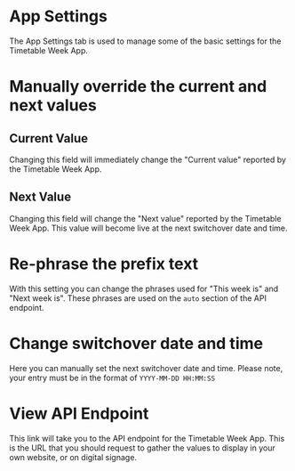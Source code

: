# App Settings

The App Settings tab is used to manage some of the basic settings for the Timetable Week App.

# Manually override the current and next values

## Current Value

Changing this field will immediately change the "Current value" reported by the Timetable Week App.

## Next Value

Changing this field will change the "Next value" reported by the Timetable Week App. This value will become live at the next switchover date and time.

# Re-phrase the prefix text

With this setting you can change the phrases used for "This week is" and "Next week is". These phrases are used on the `auto` section of the API endpoint.

# Change switchover date and time

Here you can manually set the next switchover date and time. Please note, your entry must be in the format of `YYYY-MM-DD HH:MM:SS`

# View API Endpoint

This link will take you to the API endpoint for the Timetable Week App. This is the URL that you should request to gather the values to display in your own website, or on digital signage.
